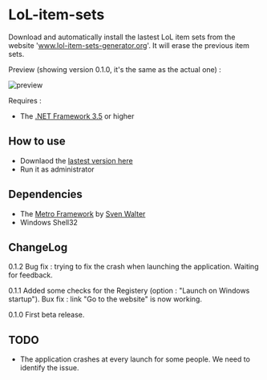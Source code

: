 # LoL-item-sets

Download and automatically install the lastest LoL item sets from the website 'www.lol-item-sets-generator.org'.
It will erase the previous item sets.

Preview (showing version 0.1.0, it's the same as the actual one) :

![preview](https://cloud.githubusercontent.com/assets/6564012/7738219/505cee22-ff52-11e4-9774-daf17cfe0504.png)

Requires :

- The [.NET Framework 3.5](https://www.microsoft.com/en-us/download/details.aspx?id=21) or higher

How to use
---------
- Downlaod the [lastest version here](https://github.com/Ilshidur/LoL-item-sets/releases/download/0.1.1/LoL-item-sets-0.1.1.zip)
- Run it as administrator

Dependencies
---------

- The [Metro Framework](https://github.com/viperneo/winforms-modernui) by [Sven Walter](https://github.com/viperneo)
- Windows Shell32

ChangeLog
---------

0.1.2
Bug fix : trying to fix the crash when launching the application. Waiting for feedback.

0.1.1
Added some checks for the Registery (option : "Launch on Windows startup").
Bux fix : link "Go to the website" is now working.

0.1.0
First beta release.

TODO
---------

- The application crashes at every launch for some people. We need to identify the issue.